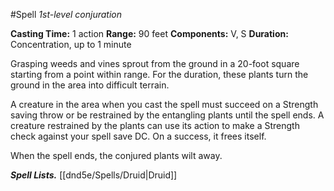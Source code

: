 #Spell
*1st-level conjuration*

**Casting Time:** 1 action
**Range:** 90 feet
**Components:** V, S
**Duration:** Concentration, up to 1 minute

Grasping weeds and vines sprout from the ground in a 20-foot square starting from a point within range. For the duration, these plants turn the ground in the area into difficult terrain.

A creature in the area when you cast the spell must succeed on a Strength saving throw or be restrained by the entangling plants until the spell ends. A creature restrained by the plants can use its action to make a Strength check against your spell save DC. On a success, it frees itself.

When the spell ends, the conjured plants wilt away.

***Spell Lists.*** [[dnd5e/Spells/Druid\|Druid]]